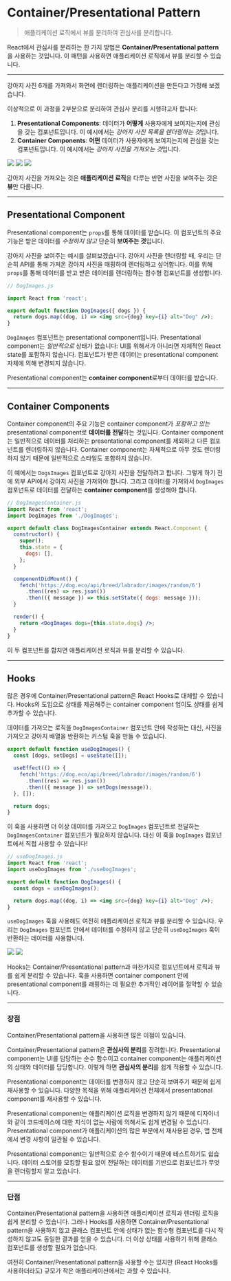 # Container/Presentational Pattern

> 애플리케이션 로직에서 뷰를 분리하여 관심사를 분리합니다.

React에서 관심사를 분리하는 한 가지 방법은 **Container/Presentational pattern**을 사용하는 것입니다. 이 패턴을 사용하면 애플리케이션 로직에서 뷰를 분리할 수 있습니다.

---

강아지 사진 6개를 가져와서 화면에 렌더링하는 애플리케이션을 만든다고 가정해 보겠습니다.

이상적으로 이 과정을 2부분으로 분리하여 관심사 분리를 시행햐고자 합니다:

1. **Presentational Components**: 데이터가 **어떻게** 사용자에게 보여지는지에 관심을 갖는 컴포넌트입니다. 이 예시에서는 *강아지 사진 목록을 렌더링하는 것*입니다.
2. **Container Components**: **어떤** 데이터가 사용자에게 보여지는지에 관심을 갖는 컴포넌트입니다. 이 예시에서는 *강아지 사진을 가져오는 것*입니다.

![](https://user-images.githubusercontent.com/22341362/176662655-514329f3-932e-4b66-9e57-1bd965ed4bcb.png)
![](https://user-images.githubusercontent.com/22341362/176662666-5d3fa698-160a-403e-b17f-2cbe488469e8.png)
![](https://user-images.githubusercontent.com/22341362/176662677-8630e09a-db39-4665-a809-5977aa1bb631.png)

강아지 사진을 가져오는 것은 **애플리케이션 로직**을 다루는 반면 사진을 보여주는 것은 **뷰**만 다룹니다.

---

## Presentational Component

Presentational component는 `props`를 통해 데이터를 받습니다. 이 컴포넌트의 주요 기능은 받은 데이터를 _수정하지 않고_ 단순히 **보여주는 것**입니다.

강아지 사진을 보여주는 예시를 살펴보겠습니다. 강아지 사진을 렌더링할 때, 우리는 단순히 API를 통해 가져온 강아지 사진을 매핑하여 렌더링하고 싶어합니다. 이를 위해 `props`를 통해 데이터를 받고 받은 데이터를 렌더링하는 함수형 컴포넌트를 생성합니다.

```jsx
// DogImages.js

import React from 'react';

export default function DogImages({ dogs }) {
  return dogs.map((dog, i) => <img src={dog} key={i} alt="Dog" />);
}
```

`DogImages` 컴포넌트는 presentational component입니다. Presentational component는 _일반적으로_ 상태가 없습니다: UI를 위해서가 아니라면 자체적인 React state를 포함하지 않습니다. 컴포넌트가 받은 데이터는 presentational component 자체에 의해 변경되지 않습니다.

Presentational component는 **container component**로부터 데이터를 받습니다.

---

## Container Components

Container component의 주요 기능은 container component가 _포함하고 있는_ presentational component로 **데이터를 전달**하는 것입니다. Container component는 일반적으로 데이터를 처리하는 presentational component를 제외하고 다른 컴포넌트를 렌더링하지 않습니다. Container component는 자체적으로 아무 것도 렌더링하지 않기 때문에 일반적으로 스타일도 포함하지 않습니다.

이 예에서는 `DogsImages` 컴포넌트로 강아지 사진을 전달하려고 합니다. 그렇게 하기 전에 외부 API에서 강아지 사진을 가져와야 합니다. 그리고 데이터를 가져와서 `DogImages` 컴포넌트로 데이터를 전달하는 **container component**를 생성해야 합니다.

```jsx
// DogImagesContainer.js
import React from 'react';
import DogImages from './DogImages';

export default class DogImagesContainer extends React.Component {
  constructor() {
    super();
    this.state = {
      dogs: [],
    };
  }

  componentDidMount() {
    fetch('https://dog.eco/api/breed/labrador/images/random/6')
      .then((res) => res.json())
      .then(({ message }) => this.setState({ dogs: message }));
  }

  render() {
    return <DogImages dogs={this.state.dogs} />;
  }
}
```

이 두 컴포넌트를 합치면 애플리케이션 로직과 뷰를 분리할 수 있습니다.

---

## Hooks

많은 경우에 Container/Presentational pattern은 React Hooks로 대체할 수 있습니다. Hooks의 도입으로 상태를 제공해주는 container component 업이도 상태를 쉽게 추가할 수 있습니다.

데이터를 가져오는 로직을 `DogImagesContainer` 컴포넌트 안에 작성하는 대신, 사진을 가져오고 강아지 배열을 반환하는 커스텀 훅을 만들 수 있습니다.

```jsx
export default function useDogImages() {
  const [dogs, setDogs] = useState([]);

  useEffect(() => {
    fetch('https://dog.eco/api/breed/labrador/images/random/6')
      .then((res) => res.json())
      .then(({ message }) => setDogs(message));
  }, []);

  return dogs;
}
```

이 훅을 사용하면 더 이상 데이터를 가져오고 `DogImages` 컴포넌트로 전달하는 `DogImagesContainer` 컴포넌트가 필요하지 않습니다. 대신 이 훅을 `DogImages` 컴포넌트에서 직접 사용할 수 있습니다!

```jsx
// useDogImages.js
import React from 'react';
import useDogImages from './useDogImages';

export default function DogImages() {
  const dogs = useDogImages();

  return dogs.map((dog, i) => <img src={dog} key={i} alt="Dog" />);
}
```

`useDogImages` 훅을 사용해도 여전히 애플리케이션 로직과 뷰를 분리할 수 있습니다. 우리는 `DogImages` 컴포넌트 안에서 데이터를 수정하지 않고 단순히 `useDogImages` 훅이 반환하는 데이터를 사용합니다.

![](https://user-images.githubusercontent.com/22341362/176672485-0cd9a195-0f20-4f2a-869b-4d4cfdc0706e.png)
![](https://user-images.githubusercontent.com/22341362/176672545-13a3f3bc-975a-4591-b582-5fba9d45ca08.png)

Hooks는 Container/Presentational pattern과 마찬가지로 컴포넌트에서 로직과 뷰를 쉽게 분리할 수 있습니다. 훅을 사용하면 container component 안에 presentational component를 래핑하는 데 필요한 추가적인 레이어를 절약할 수 있습니다.

---

### 장점

Container/Presentational pattern을 사용하면 많은 이점이 있습니다.

Container/Presentational pattern은 **관심사의 분리**를 장려합니다. Presentational component는 UI를 담당하는 순수 함수이고 container component는 애플리케이션의 상태와 데이터를 담당합니다. 이렇게 하면 **관심사의 분리**를 쉽게 적용할 수 있습니다.

Presentational component는 데이터를 변경하지 않고 단순히 보여주기 때문에 쉽게 재사용할 수 있습니다. 다양한 목적을 위해 애플리케이션 전체에서 presentational component를 재사용할 수 있습니다.

Presentational component는 애플리케이션 로직을 변경하지 않기 때문에 디자이너와 같이 코드베이스에 대한 지식이 없는 사람에 의해서도 쉽게 변경될 수 있습니다. Presentational component가 애플리케이션의 많은 부분에서 재사용된 경우, 앱 전체에서 변경 사항이 일관될 수 있습니다.

Presentational component는 일반적으로 순수 함수이기 때문에 테스트하기도 쉽습니다. 데이터 스토어를 모킹할 필요 없이 전달하는 데이터를 기반으로 컴포넌트가 무엇을 렌더링할지 알고 있습니다.

---

### 단점

Container/Presentational pattern을 사용하면 애플리케이션 로직과 렌더링 로직을 쉽게 분리할 수 있습니다. 그러나 Hooks를 사용하면 Container/Presentational pattern을 사용하지 않고 클래스 컴포넌트 안에 상태가 없는 함수형 컴포넌트를 다시 작성하지 않고도 동일한 결과를 얻을 수 있습니다. 더 이상 상태를 사용하기 위해 클래스 컴포넌트를 생성할 필요가 없습니다.

여전히 Container/Presentational pattern을 사용할 수는 있지만 (React Hooks를 사용하더라도) 규모가 작은 애플리케이션에서는 과할 수 있습니다.
